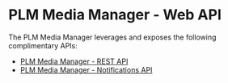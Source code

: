# PLM Media Manager - Web API

The PLM Media Manager leverages and exposes the following complimentary APIs:

  * [PLM Media Manager - REST API](https://github.com/jetsonsystems/MediaManager/blob/master/MediaManagerApi/documentation/rest-api/README.md)
  * [PLM Media Manager - Notifications API](./documentation/notifications-api/README.md)